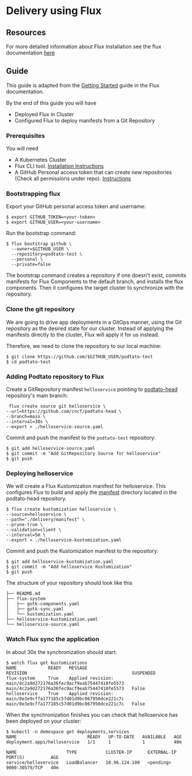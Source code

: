 # Delivery using Flux

## Resources

For more detailed information about Flux installation see the flux documentation [here][1]

## Guide

This guide is adapted from the [Getting Started][6] guide in the Flux documentation.

By the end of this guide you will have
- Deployed Flux in Cluster
- Configured Flux to deploy manifests from a Git Repository

### Prerequisites

You will need
- A Kubernetes Cluster
- Flux CLI tool. [Installation Instructions][2]
- A GitHub Personal access token that can create new repositories (Check all permissions under repo). [Instructions][3]

### Bootstrapping flux

Export your GitHub personal access token and username:

```
$ export GITHUB_TOKEN=<your-token>
$ export GITHUB_USER=<your-username>
```

Run the bootstrap command:

```
$ flux bootstrap github \
  --owner=$GITHUB_USER \
  --repository=podtato-test \
  --personal \
  --private=false
```

The bootstrap command creates a repository if one doesn't exist, commits manifests for Flux Components to the default branch, and installs the flux components. Then it configures the target cluster to synchronize with the repository.

### Clone the git repository

We are going to drive app deployments in a GitOps manner, using the Git repository as the desired state for our cluster. Instead of applying the manifests directly to the cluster, Flux will apply it for us instead.

Therefore, we need to clone the repository to our local machine:

```
$ git clone https://github.com/$GITHUB_USER/podtato-test
$ cd podtato-test
```

### Adding Podtato repository to Flux

Create a GitRepository manifest `helloservice` pointing to [podtato-head][4] repository's main branch:

```
 flux create source git helloservice \
--url=https://github.com/cncf/podtato-head \
--branch=main \
--interval=30s \
--export > ./helloservice-source.yaml
```

Commit and push the manifest to the `podtato-test` repository:

```
$ git add helloservice-source.yaml 
$ git commit -m "Add GitRepository Source for helloservice"
$ git push
```

### Deploying helloservice

We will create a Flux Kustomization manifest for helloservice. This configures Flux to build and apply the [manifest][5] directory located in the podtato-head repository.
```
$ flux create kustomization helloservice \
--source=helloservice \
--path="./delivery/manifest" \
--prune-true \
--validation=client \
--interval=5m \
--export > ./helloservice-kustomization.yaml
```

Commit and push the Kustomization manifest to the repository:

```
$ git add helloservice-kustomization.yaml 
$ git commit -m "Add helloservice Kustomization"
$ git push
```

The structure of your repository should look like this

```
├── README.md
├── flux-system
│   ├── gotk-components.yaml
│   ├── gotk-sync.yaml
│   └── kustomization.yaml
├── helloservice-kustomization.yaml
└── helloservice-source.yaml
```

### Watch Flux sync the application

In about 30s the synchronization should start:

```
$ watch flux get kustomizations
NAME            READY   MESSAGE                                                         REVISION                                        SUSPENDED 
flux-system     True    Applied revision: main/4c2a9d272176a36fec9acf9eab75447410fe5573 main/4c2a9d272176a36fec9acf9eab75447410fe5573   False    
helloservice    True    Applied revision: main/0e3e9cffa177185c57d01d9bc067950dce221c7c main/0e3e9cffa177185c57d01d9bc067950dce221c7c   False    
```

When the synchronization finishes you can check that helloservice has been deployed on your cluster:

```
$ kubectl -n demospace get deployments,services 
NAME                           READY   UP-TO-DATE   AVAILABLE   AGE
deployment.apps/helloservice   1/1     1            1           40m

NAME                   TYPE           CLUSTER-IP      EXTERNAL-IP   PORT(S)          AGE
service/helloservice   LoadBalancer   10.96.124.100   <pending>     9000:30579/TCP   40m
```

[1]: https://toolkit.fluxcd.io/guides/installation/
[2]: https://toolkit.fluxcd.io/guides/installation/#install-the-flux-cli
[3]: https://docs.github.com/en/github/authenticating-to-github/creating-a-personal-access-token
[4]: https://github.com/cncf/podtato-head
[5]: https://github.com/cncf/podtato-head/tree/main/delivery/manifest
[6]: https://toolkit.fluxcd.io/get-started/